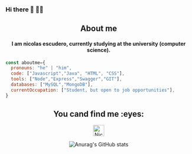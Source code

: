 ### Hi there 👋 👨‍💻

<h2 align="center">About me</h2>
<h4 align="center">
  I am nicolas escudero, currently studying at the university (computer science).
</h4>


```js
const aboutme={
  pronouns: "he" | "him",
  code: ["Javascript","Java", "HTML", "CSS"],
  tools: ["Node","Express","Swagger","GIT"],
  databases: ["MySQL","MongoDB"],
  currentOccupation: ["Student, but open to job opportunities"],
}
```

<h2 align="center">You cand find me :eyes:</h2>
<p align="center">
  
  <a href="https://www.linkedin.com/in/nicolas-escudero/">
    <img src="https://www.vectorlogo.zone/logos/linkedin/linkedin-icon.svg" alt="Nicolas Escudero LinkedIn Profile" height="30" width="30">
  </a>
</p>
<div align="center">
  
![Anurag's GitHub stats](https://github-readme-stats.vercel.app/api?username=nicoescudero&show_icons=true&theme=tokyonight)
</div>


